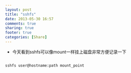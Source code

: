 ```yaml
---
layout: post
title: "sshfs"
date: 2013-05-30 16:57
comments: true
sharing: true
footer: true
categories: [Share]
---
```



+ 今天看到sshfs可以像mount一样挂上磁盘非常方便记录一下


```

sshfs user@hostname:path mount_point

```
